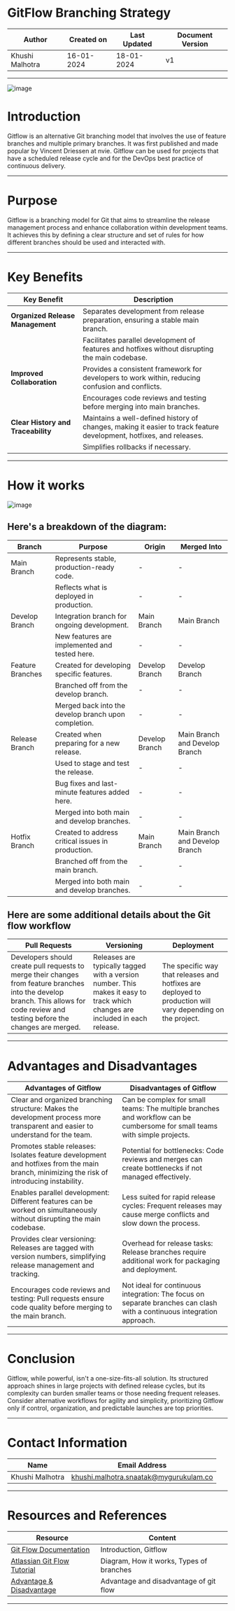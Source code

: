 # GitFlow Branching Strategy



| Author           | Created on  | Last Updated | Document Version |
|------------------|-------------|--------------|-------------------|
| Khushi Malhotra | 16-01-2024  | 18-01-2024   |        v1          |

-------------------------------------------------------------------------------------------------------------------------------------------------------------------
![image](https://github.com/avengers-p7/Documentation/assets/156056460/48e501b0-c7f1-44cb-9893-593840731d61)
# Introduction
Gitflow is an alternative Git branching model that involves the use of feature branches and multiple primary branches. It was first published and made popular by Vincent Driessen at nvie. 
Gitflow can be used for projects that have a scheduled release cycle and for the DevOps best practice of continuous delivery.

-------------------------------------------------------------------------------------------------------------------------------------------------------------------

# Purpose
Gitflow is a branching model for Git that aims to streamline the release management process and enhance collaboration within development teams. It achieves this by defining a clear structure and set of rules for how different branches should be used and interacted with.

-------------------------------------------------------------------------------------------------------------------------------------------------------------------

# Key Benefits
| Key Benefit                       | Description                                                                                                     |
|-----------------------------------|-----------------------------------------------------------------------------------------------------------------|
| **Organized Release Management**     | Separates development from release preparation, ensuring a stable main branch.                                  |
|                                       | Facilitates parallel development of features and hotfixes without disrupting the main codebase.               |
| **Improved Collaboration**            | Provides a consistent framework for developers to work within, reducing confusion and conflicts.               |
|                                   | Encourages code reviews and testing before merging into main branches.                                          |
| **Clear History and Traceability**    | Maintains a well-defined history of changes, making it easier to track feature development, hotfixes, and releases. |
|                                   | Simplifies rollbacks if necessary.                                                                              |

-------------------------------------------------------------------------------------------------------------------------------------------------------------------

# How it works
![image](https://github.com/avengers-p7/Documentation/assets/156056460/636dbd44-dd54-42c7-89b1-b5bcb68ff517)

## Here's a breakdown of the diagram:

| Branch           | Purpose                                                | Origin                 | Merged Into                                            |
|------------------|--------------------------------------------------------|------------------------|--------------------------------------------------------|
| Main Branch      | Represents stable, production-ready code.              | -                      | -                                                      |
|                  | Reflects what is deployed in production.               | -                      | -                                                      |
| Develop Branch   | Integration branch for ongoing development.            | Main Branch            | Main Branch                       |
|                  | New features are implemented and tested here.         | -                      | -                                                      |
| Feature Branches | Created for developing specific features.             | Develop Branch         | Develop Branch                                         |
|                  | Branched off from the develop branch.                 | -                      | -                                                      |
|                  | Merged back into the develop branch upon completion. | -                      | -                                                      |
| Release Branch   | Created when preparing for a new release.             | Develop Branch         | Main Branch and Develop Branch                          |
|                  | Used to stage and test the release.                   | -                      | -                                                      |
|                  | Bug fixes and last-minute features added here.       | -                      | -                                                      |
|                  | Merged into both main and develop branches.           | -                      | -                                                      |
| Hotfix Branch    | Created to address critical issues in production.     | Main Branch            | Main Branch and Develop Branch                          |
|                  | Branched off from the main branch.                    | -                      | -                                                      |
|                  | Merged into both main and develop branches.           | -                      | -                                                      |


## Here are some additional details about the Git flow workflow

| **Pull Requests** | **Versioning** | **Deployment** |
|-------------------|-----------------|-----------------|
| Developers should create pull requests to merge their changes from feature branches into the develop branch. This allows for code review and testing before the changes are merged. | Releases are typically tagged with a version number. This makes it easy to track which changes are included in each release. | The specific way that releases and hotfixes are deployed to production will vary depending on the project. |

-------------------------------------------------------------------------------------------------------------------------------------------------------------------

# Advantages and Disadvantages
| **Advantages of Gitflow**                                       | **Disadvantages of Gitflow**                                |
|------------------------------------------------------------------|-----------------------------------------------------------|
| Clear and organized branching structure: Makes the development process more transparent and easier to understand for the team. | Can be complex for small teams: The multiple branches and workflow can be cumbersome for small teams with simple projects. |
| Promotes stable releases: Isolates feature development and hotfixes from the main branch, minimizing the risk of introducing instability. | Potential for bottlenecks: Code reviews and merges can create bottlenecks if not managed effectively. |
| Enables parallel development: Different features can be worked on simultaneously without disrupting the main codebase. | Less suited for rapid release cycles: Frequent releases may cause merge conflicts and slow down the process. |
| Provides clear versioning: Releases are tagged with version numbers, simplifying release management and tracking. | Overhead for release tasks: Release branches require additional work for packaging and deployment. |
| Encourages code reviews and testing: Pull requests ensure code quality before merging to the main branch. | Not ideal for continuous integration: The focus on separate branches can clash with a continuous integration approach. |

-------------------------------------------------------------------------------------------------------------------------------------------------------------------


# Conclusion
Gitflow, while powerful, isn't a one-size-fits-all solution. Its structured approach shines in large projects with defined release cycles, but its complexity can burden smaller teams or those needing frequent releases. Consider alternative workflows for agility and simplicity, prioritizing Gitflow only if control, organization, and predictable launches are top priorities.

-------------------------------------------------------------------------------------------------------------------------------------------------------------------

# Contact Information
| Name            | Email Address                        |
|-----------------|--------------------------------------|
| Khushi Malhotra | khushi.malhotra.snaatak@mygurukulam.co |

-------------------------------------------------------------------------------------------------------------------------------------------------------------------
# Resources and References

| Resource                                  | Content                                                      |
|-------------------------------------------|--------------------------------------------------------------|
| [Git Flow Documentation](https://medium.com/@matt_weingarten/version-control-done-right-with-gitflow-8623eb051ea2) | Introduction, Gitflow                                       |
| [Atlassian Git Flow Tutorial](https://www.atlassian.com/git/tutorials/comparing-workflows/gitflow-workflow) | Diagram, How it works, Types of branches                    |
| [Advantage & Disadvantage](https://medium.com/@ferrohardian/git-flow-pros-and-cons-85b398a64848) | Advantage and disadvantage of git flow                      |

-------------------------------------------------------------------------------------------------------------------------------------------------------------------
